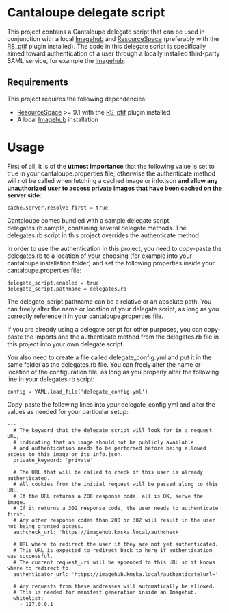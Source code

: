 # Cantaloupe delegate script

This project contains a Cantaloupe delegate script that can be used in conjunction with a local [Imagehub](https://github.com/kmska/ImageHub) and [ResourceSpace](https://www.resourcespace.com/get) (preferably with the [RS_ptif](https://github.com/kmska/RS_ptif) plugin installed). The code in this delegate script is specifically aimed toward authentication of a user through a locally installed third-party SAML service, for example the [Imagehub](https://github.com/kmska/ImageHub).


## Requirements

This project requires the following dependencies:
* [ResourceSpace](https://www.resourcespace.com/get) >= 9.1 with the [RS_ptif](https://github.com/kmska/RS_ptif) plugin installed
* A local [Imagehub](https://github.com/kmska/ImageHub) installation

# Usage

First of all, it is of the **utmost importance** that the following value is set to true in your cantaloupe.properties file, otherwise the authenticate method will not be called when fetching a cached image or info.json **and allow any unauthorized user to access private images that have been cached on the server side**:
```
cache.server.resolve_first = true
```

Cantaloupe comes bundled with a sample delegate script delegates.rb.sample, containing several delegate methods. The delegates.rb script in this project overrides the authenticate method.

In order to use the authentication in this project, you need to copy-paste the delegates.rb to a location of your choosing (for example into your cantaloupe installation folder) and set the following properties inside your cantaloupe.properties file:
```
delegate_script.enabled = true
delegate_script.pathname = delegates.rb
```
The delegate_script.pathname can be a relative or an absolute path. You can freely alter the name or location of your delegate script, as long as you correctly reference it in your cantaloupe.properties file.

If you are already using a delegate script for other purposes, you can copy-paste the imports and the authenticate method from the delegates.rb file in this project into your own delegate script.

You also need to create a file called delegate_config.yml and put it in the same folder as the delegates.rb file. You can freely alter the name or location of the configuration file, as long as you properly alter the following line in your delegates.rb script:
```
config = YAML.load_file('delegate_config.yml')
```

Copy-paste the following lines into ypur delegate_config.yml and alter the values as needed for your particular setup:
```
---
  # The keyword that the delegate script will look for in a request URL,
  # indicating that an image should not be publicly available
  # and authentication needs to be performed before being allowed access to this image or its info.json.
  private_keyword: 'private'

  # The URL that will be called to check if this user is already authenticated.
  # All cookies from the initial request will be passed along to this URL.
  # If the URL returns a 200 response code, all is OK, serve the image.
  # If it returns a 302 response code, the user needs to authenticate first.
  # Any other response codes than 200 or 302 will result in the user not being granted access.
  authcheck_url: 'https://imagehub.kmska.local/authcheck'

  # URL where to redirect the user if they are not yet authenticated.
  # This URL is expected to redirect back to here if authentication was successful.
  # The current request_uri will be appended to this URL so it knows where to redirect to.
  authenticator_url: 'https://imagehub.kmska.local/authenticate?url='

  # Any requests from these addresses will automatically be allowed.
  # This is needed for manifest generation inside an Imagehub.
  whitelist:
    - 127.0.0.1

```
